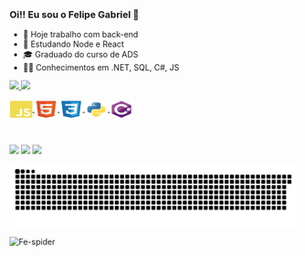 ### Oi!! Eu sou o Felipe Gabriel 👋

- 🔭 Hoje trabalho com back-end
- 🌱 Estudando Node e React
- 🎓 Graduado do curso de ADS
- 👨‍💻 Conhecimentos em .NET, SQL, C#, JS

<div>
  <a href="https://github.com/Fe-grr">
    <img height="170em"
      src="https://github-readme-stats.vercel.app/api?username=fe-grr&show_icons=true&theme=omni&include_all_commits=true&count_private=true"/>
    <img height="170em"
      src="https://github-readme-stats.vercel.app/api/top-langs/?username=fe-grr&layout=compact&langs_count=7&theme=omni"/>
</div>
<div style="display: inline_block"><br>
  <img align="center" alt="Fe-Js" height="30" width="40" src="https://raw.githubusercontent.com/devicons/devicon/master/icons/javascript/javascript-plain.svg">
  <img align="center" alt="Fe-HTML" height="30" width="40" src="https://raw.githubusercontent.com/devicons/devicon/master/icons/html5/html5-original.svg">
  <img align="center" alt="Fe-CSS" height="30" width="40" src="https://raw.githubusercontent.com/devicons/devicon/master/icons/css3/css3-original.svg">
  <img align="center" alt="Fe-Python" height="30" width="40" src="https://raw.githubusercontent.com/devicons/devicon/master/icons/python/python-original.svg">
  <img align="center" alt="Fe-Csharp" height="30" width="40" src="https://raw.githubusercontent.com/devicons/devicon/master/icons/csharp/csharp-original.svg">
   <br></br>
</div>
  
  ##
  
  <div> 
 <a href="https://discord.gg/" target="_blank"><img src="https://img.shields.io/badge/Discord-7289DA?style=for-the-badge&logo=discord&logoColor=white" target="_blank"></a> 
  <a href = "mailto:felipegabresende@gmail.com"><img src="https://img.shields.io/badge/Gmail-D14836?style=for-the-badge&logo=gmail&logoColor=white" target="_blank"></a>
  <a href="https://www.linkedin.com/in/felipe-gabriell/-45875016a" target="_blank"><img src="https://img.shields.io/badge/-LinkedIn-%230077B5?style=for-the-badge&logo=linkedin&logoColor=white" target="_blank"></a> 
 
  ![Snake animation](https://github.com/Fe-grr/Fe-grr/blob/output/github-contribution-grid-snake.svg)
 
</div>
  
  <div>
    <img align="center" alt="Fe-spider" height="250" width="300" src="https://media2.giphy.com/media/tUQqF6Ct1u7EQ/giphy.gif?cid=790b7611ed11f2f4e5d8687a2aacf1a52998b0944dffcfe5&amp;rid=giphy.gif&amp;ct=g">

  </div>
